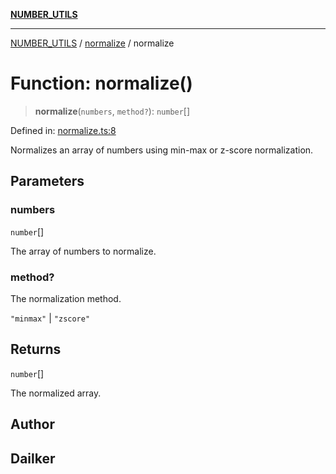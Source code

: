 [**NUMBER_UTILS**](../../README.md)

***

[NUMBER_UTILS](../../README.md) / [normalize](../README.md) / normalize

# Function: normalize()

> **normalize**(`numbers`, `method?`): `number`[]

Defined in: [normalize.ts:8](https://github.com/dailker/everyutil/blob/9768d00ced16ec8f4705df34c2fe47f2b1b47121/src/number/normalize.ts#L8)

Normalizes an array of numbers using min-max or z-score normalization.

## Parameters

### numbers

`number`[]

The array of numbers to normalize.

### method?

The normalization method.

`"minmax"` | `"zscore"`

## Returns

`number`[]

The normalized array.

## Author

## Dailker
